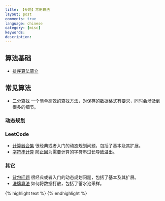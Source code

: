 ```yaml
---
title: 【专题】常用算法
layout: post
comments: true
language: chinese
category: [misc]
keywords:
description:
---
```



<!-- more -->

## 算法基础

* [排序算法简介](/post/algorithm-sort-introduce.html)


<!--
## 数据结构

* [最小堆](/post/algorithm-min-heap-basic-introduce.html)
* [SkipList](/post/linux-program-structure-skiplist-introduce.html)

十大经典的排序算法
https://github.com/hustcc/JS-Sorting-Algorithm

### 基本方法

迭代、递归、分治、动态规划

最基础的算法。



### 符号表示

一般如 LeetCode 中，会约束算法完成的时间以及使用内存数，时间就是约束的算法复杂度，通常会用如下的符号进行表示。

$\Theta$ 是上界也是下界 (tight)，等于的意思。
$O$ 上界 (tightness unknown)，小于等于的意思。
$o$ 上界 (not tight)，小于的意思。
$\Omega$ 下界 (tightness unknown)，大于等于的意思。
$\omega$ 下界 (not tight)，大于的意思。

其中 $Ο$ 是渐进上界，$\Omega$ 是渐进下界；$\Theta$ 需要同时满足 $Ο$ 和 $\Omega$，称为确界 (必须同时符合上界和下界)。

在实际使用时，$Ο$ 极其有用，因为它表示了最差性能。

## 树

* [基本概念](/post/algorithm-structure-trees-introduce.html)


## 图论

![graph theroy]({{ site.url }}/images/theme-graph-theory.png "graph theory"){: .pull-center width="25%"}

* [基本概念](/post/algorithm-graph-theroy-basic-introduce.html)
-->

## 常见算法


* [二分查找](/post/algorithm-binary-search.html) 一个简单高效的查找方法，对保存的数据格式有要求，同时会涉及到很多的细节。


### 动态规划

### LeetCode

* [计算器合集](/others/leetcode/calculator.html) 很经典或者入门的动态规划问题，包括了基本及其扩展。
* [字符串计算](/others/leetcode/strings-caculate.html) 防止因为需要计算的字符串过长导致溢出。


### 其它

* [背包问题](/post/algorithm-knapsack-problem-introduce.html) 很经典或者入门的动态规划问题，包括了基本及其扩展。
* [洗牌算法](/post/algorithm-shuffling-method-introduce.html) 如何将数据打散，包括了蓄水池采样。

<!--
关于很多算法的Python实现，也同时包括了其它的一些语言的实现
https://github.com/TheAlgorithms/Python

https://github.com/labuladong/fucking-algorithm
https://github.com/julycoding/The-Art-Of-Programming-By-July

https://github.com/alrightchiu/SecondRound
-->

{% highlight text %}
{% endhighlight %}
